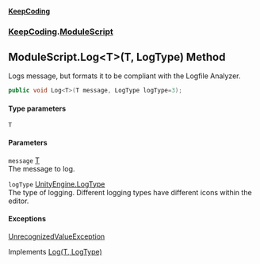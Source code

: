 #### [KeepCoding](index.md 'index')
### [KeepCoding](KeepCoding.md 'KeepCoding').[ModuleScript](KeepCoding_ModuleScript.md 'KeepCoding.ModuleScript')
## ModuleScript.Log&lt;T&gt;(T, LogType) Method
Logs message, but formats it to be compliant with the Logfile Analyzer.  
```csharp
public void Log<T>(T message, LogType logType=3);
```
#### Type parameters
<a name='KeepCoding_ModuleScript_Log_T_(T_LogType)_T'></a>
`T`  
  
#### Parameters
<a name='KeepCoding_ModuleScript_Log_T_(T_LogType)_message'></a>
`message` [T](KeepCoding_ModuleScript_Log_T_(T_LogType).md#KeepCoding_ModuleScript_Log_T_(T_LogType)_T 'KeepCoding.ModuleScript.Log&lt;T&gt;(T, LogType).T')  
The message to log.
  
<a name='KeepCoding_ModuleScript_Log_T_(T_LogType)_logType'></a>
`logType` [UnityEngine.LogType](https://docs.microsoft.com/en-us/dotnet/api/UnityEngine.LogType 'UnityEngine.LogType')  
The type of logging. Different logging types have different icons within the editor.
  
#### Exceptions
[UnrecognizedValueException](KeepCoding_Internal_UnrecognizedValueException.md 'KeepCoding.Internal.UnrecognizedValueException')  

Implements [Log<T>(T, LogType)](KeepCoding_ILog_Log_T_(T_LogType).md 'KeepCoding.ILog.Log&lt;T&gt;(T, LogType)')  
